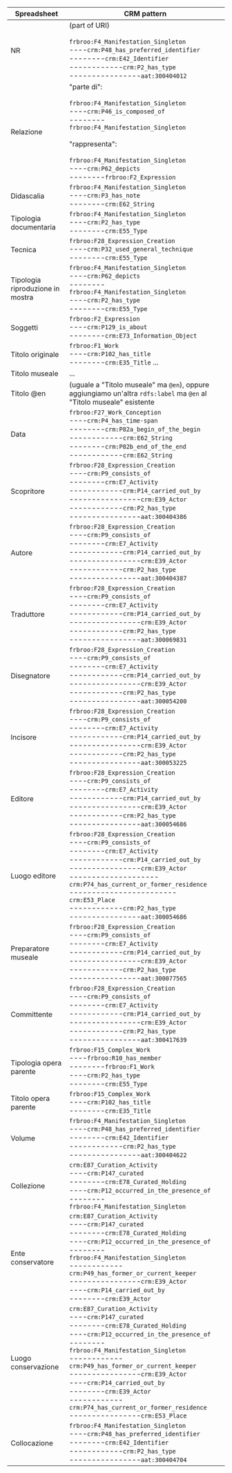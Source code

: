 | Spreadsheet                      | CRM pattern                                                                                                                                                                                                                                                                                                                                                                                                                            |
|----------------------------------|----------------------------------------------------------------------------------------------------------------------------------------------------------------------------------------------------------------------------------------------------------------------------------------------------------------------------------------------------------------------------------------------------------------------------------------|
| NR                               | (part of URI)<br><br>`frbroo:F4_Manifestation_Singleton`<br>----`crm:P48_has_preferred_identifier`<br>--------`crm:E42_Identifier`<br>------------`crm:P2_has_type`<br>----------------`aat:300404012`                                                                                                                                                                                                                                 |
| Relazione                        | "parte di":<br><br>`frbroo:F4_Manifestation_Singleton`<br>----`crm:P46_is_composed_of`<br>--------`frbroo:F4_Manifestation_Singleton`<br><br>"rappresenta":<br><br>`frbroo:F4_Manifestation_Singleton`<br>----`crm:P62_depicts`<br>--------`frbroo:F2_Expression`                                                                                                                                                                      |
| Didascalia                       | `frbroo:F4_Manifestation_Singleton`<br>----`crm:P3_has_note`<br>--------`crm:E62_String`                                                                                                                                                                                                                                                                                                                                               |
| Tipologia documentaria           | `frbroo:F4_Manifestation_Singleton`<br>----`crm:P2_has_type`<br>--------`crm:E55_Type`                                                                                                                                                                                                                                                                                                                                                 |
| Tecnica                          | `frbroo:F28_Expression_Creation`<br>----`crm:P32_used_general_technique`<br>--------`crm:E55_Type`                                                                                                                                                                                                                                                                                                                                     |
| Tipologia riproduzione in mostra | `frbroo:F4_Manifestation_Singleton`<br>----`crm:P62_depicts`<br>--------`frbroo:F4_Manifestation_Singleton`<br>----`crm:P2_has_type`<br>--------`crm:E55_Type`                                                                                                                                                                                                                                                                         |
| Soggetti                         | `frbroo:F2_Expression`<br>----`crm:P129_is_about`<br>--------`crm:E73_Information_Object`                                                                                                                                                                                                                                                                                                                                               |
| Titolo originale                 | `frbroo:F1_Work`<br>----`crm:P102_has_title`<br>--------`crm:E35_Title`   ...                                                                                                                                                                                                                                                                                                                                                             |
| Titolo museale                   | ...                                                                                                                                                                                                                                                                                                                                             |
| Titolo @en                       | (uguale a "Titolo museale" ma `@en`), oppure aggiungiamo un'altra `rdfs:label` ma `@en` al "Titolo museale" esistente                                                                                                                                                                                                                                                                                                                  |
| Data                             | `frbroo:F27_Work_Conception`<br>----`crm:P4_has_time-span`<br>--------`crm:P82a_begin_of_the_begin`<br>------------`crm:E62_String`<br>--------`crm:P82b_end_of_the_end`<br>------------`crm:E62_String`                                                                                                                                                                                                                     |
| Scopritore                       | `frbroo:F28_Expression_Creation`<br>----`crm:P9_consists_of`<br>--------`crm:E7_Activity`<br>------------`crm:P14_carried_out_by`<br>----------------`crm:E39_Actor`<br>------------`crm:P2_has_type`<br>----------------`aat:300404386`                                                                                                                                                                                               |
| Autore                           | `frbroo:F28_Expression_Creation`<br>----`crm:P9_consists_of`<br>--------`crm:E7_Activity`<br>------------`crm:P14_carried_out_by`<br>----------------`crm:E39_Actor`<br>------------`crm:P2_has_type`<br>----------------`aat:300404387`                                                                                                                                                                                               |
| Traduttore                       | `frbroo:F28_Expression_Creation`<br>----`crm:P9_consists_of`<br>--------`crm:E7_Activity`<br>------------`crm:P14_carried_out_by`<br>----------------`crm:E39_Actor`<br>------------`crm:P2_has_type`<br>----------------`aat:300069831`                                                                                                                                                                                               |
| Disegnatore                      | `frbroo:F28_Expression_Creation`<br>----`crm:P9_consists_of`<br>--------`crm:E7_Activity`<br>------------`crm:P14_carried_out_by`<br>----------------`crm:E39_Actor`<br>------------`crm:P2_has_type`<br>----------------`aat:300054200`                                                                                                                                                                                               |
| Incisore                         | `frbroo:F28_Expression_Creation`<br>----`crm:P9_consists_of`<br>--------`crm:E7_Activity`<br>------------`crm:P14_carried_out_by`<br>----------------`crm:E39_Actor`<br>------------`crm:P2_has_type`<br>----------------`aat:300053225`                                                                                                                                                                                               |
| Editore                          | `frbroo:F28_Expression_Creation`<br>----`crm:P9_consists_of`<br>--------`crm:E7_Activity`<br>------------`crm:P14_carried_out_by`<br>----------------`crm:E39_Actor`<br>------------`crm:P2_has_type`<br>----------------`aat:300054686`                                                                                                                                                                                               |
| Luogo editore                    | `frbroo:F28_Expression_Creation`<br>----`crm:P9_consists_of`<br>--------`crm:E7_Activity`<br>------------`crm:P14_carried_out_by`<br>----------------`crm:E39_Actor`<br>--------------------`crm:P74_has_current_or_former_residence`<br>------------------------`crm:E53_Place`<br>------------`crm:P2_has_type`<br>----------------`aat:300054686`                                                                                   |
| Preparatore museale              | `frbroo:F28_Expression_Creation`<br>----`crm:P9_consists_of`<br>--------`crm:E7_Activity`<br>------------`crm:P14_carried_out_by`<br>----------------`crm:E39_Actor`<br>------------`crm:P2_has_type`<br>----------------`aat:300077565`                                                                                                                                                                                               |
| Committente                      | `frbroo:F28_Expression_Creation`<br>----`crm:P9_consists_of`<br>--------`crm:E7_Activity`<br>------------`crm:P14_carried_out_by`<br>----------------`crm:E39_Actor`<br>------------`crm:P2_has_type`<br>----------------`aat:300417639`                                                                                                                                                                                               |
| Tipologia opera parente          | `frbroo:F15_Complex_Work`<br>----`frbroo:R10_has_member`<br>--------`frbroo:F1_Work`<br>----`crm:P2_has_type`<br>--------`crm:E55_Type`                                                                                                                                                                                                                                                                                                |
| Titolo opera parente             | `frbroo:F15_Complex_Work`<br>----`crm:P102_has_title`<br>--------`crm:E35_Title`                                                                                                                                                                                                                                                                                                                                                       |
| Volume                           | `frbroo:F4_Manifestation_Singleton`<br>----`crm:P48_has_preferred_identifier`<br>--------`crm:E42_Identifier`<br>------------`crm:P2_has_type`<br>----------------`aat:300404622`                                                                                                                                                                                                                                                      |
| Collezione                       | `crm:E87_Curation_Activity`<br>----`crm:P147_curated`<br>--------`crm:E78_Curated_Holding`<br>----`crm:P12_occurred_in_the_presence_of`<br>--------`frbroo:F4_Manifestation_Singleton`                                                                                                                                                                                                                                                 |
| Ente conservatore                | `crm:E87_Curation_Activity`<br>----`crm:P147_curated`<br>--------`crm:E78_Curated_Holding`<br>----`crm:P12_occurred_in_the_presence_of`<br>--------`frbroo:F4_Manifestation_Singleton`<br>------------`crm:P49_has_former_or_current_keeper`<br>----------------`crm:E39_Actor`<br>----`crm:P14_carried_out_by`<br>--------`crm:E39_Actor`                                                                                             |
| Luogo conservazione              | `crm:E87_Curation_Activity`<br>----`crm:P147_curated`<br>--------`crm:E78_Curated_Holding`<br>----`crm:P12_occurred_in_the_presence_of`<br>--------`frbroo:F4_Manifestation_Singleton`<br>------------`crm:P49_has_former_or_current_keeper`<br>----------------`crm:E39_Actor`<br>----`crm:P14_carried_out_by`<br>--------`crm:E39_Actor`<br>------------`crm:P74_has_current_or_former_residence`<br>----------------`crm:E53_Place` |
| Collocazione                     | `frbroo:F4_Manifestation_Singleton`<br>----`crm:P48_has_preferred_identifier`<br>--------`crm:E42_Identifier`<br>------------`crm:P2_has_type`<br>----------------`aat:300404704`                                                                                                                                                                                                                                                      |
